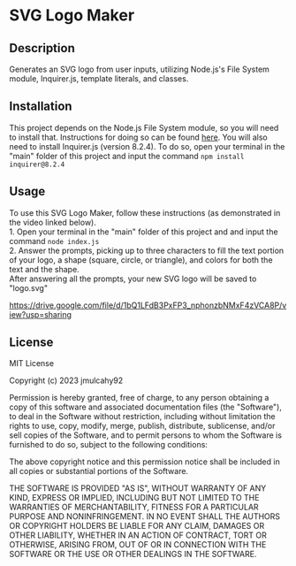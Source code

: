 # SVG Logo Maker

## Description

Generates an SVG logo from user inputs, utilizing Node.js's File System module, Inquirer.js, template literals, and classes.

## Installation

This project depends on the Node.js File System module, so you will need to install that. Instructions for doing so can be found [here](https://coding-boot-camp.github.io/full-stack/nodejs/how-to-install-nodejs). You will also need to install Inquirer.js (version 8.2.4). To do so, open your terminal in the "main" folder of this project and input the command `npm install inquirer@8.2.4`

## Usage

To use this SVG Logo Maker, follow these instructions (as demonstrated in the video linked below). <br>
    1. Open your terminal in the "main" folder of this project and and input the command `node index.js` <br>
    2. Answer the prompts, picking up to three characters to fill the text portion of your logo, a shape (square, circle, or triangle), and colors for both the text and the shape.<br>
After answering all the prompts, your new SVG logo will be saved to "logo.svg"

https://drive.google.com/file/d/1bQ1LFdB3PxFP3_nphonzbNMxF4zVCA8P/view?usp=sharing

## License

MIT License

Copyright (c) 2023 jmulcahy92

Permission is hereby granted, free of charge, to any person obtaining a copy
of this software and associated documentation files (the "Software"), to deal
in the Software without restriction, including without limitation the rights
to use, copy, modify, merge, publish, distribute, sublicense, and/or sell
copies of the Software, and to permit persons to whom the Software is
furnished to do so, subject to the following conditions:

The above copyright notice and this permission notice shall be included in all
copies or substantial portions of the Software.

THE SOFTWARE IS PROVIDED "AS IS", WITHOUT WARRANTY OF ANY KIND, EXPRESS OR
IMPLIED, INCLUDING BUT NOT LIMITED TO THE WARRANTIES OF MERCHANTABILITY,
FITNESS FOR A PARTICULAR PURPOSE AND NONINFRINGEMENT. IN NO EVENT SHALL THE
AUTHORS OR COPYRIGHT HOLDERS BE LIABLE FOR ANY CLAIM, DAMAGES OR OTHER
LIABILITY, WHETHER IN AN ACTION OF CONTRACT, TORT OR OTHERWISE, ARISING FROM,
OUT OF OR IN CONNECTION WITH THE SOFTWARE OR THE USE OR OTHER DEALINGS IN THE
SOFTWARE.